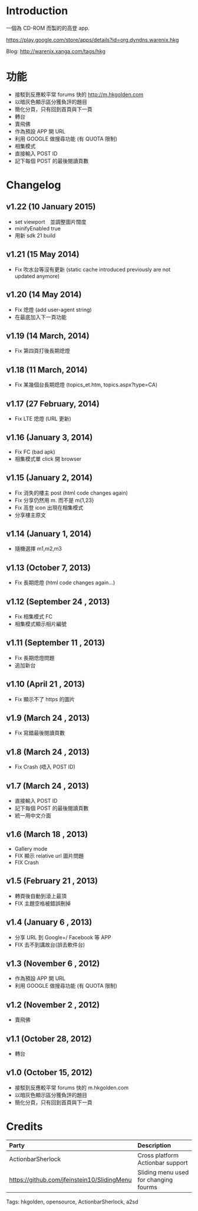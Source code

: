 # Introduction #
一個為 CD-ROM 而製的的高登 app.

https://play.google.com/store/apps/details?id=org.dyndns.warenix.hkg

Blog: http://warenix.xanga.com/tags/hkg

# 功能 #

  * 接駁到反應較平常 forums 快的 http://m.hkgolden.com
  * 以暗灰色顯示區分獲負評的題目
  * 簡化分頁，只有回到首頁與下一頁
  * 轉台
  * 賣飛佛
  * 作為預設 APP 開 URL
  * 利用 GOOGLE 做搜尋功能 (有 QUOTA 限制)
  * 相集模式
  * 直接輸入 POST ID
  * 記下每個 POST 的最後閱讀頁數


# Changelog #
## v1.22 (10 January 2015) ##
  * set viewport　並調整圖片闊度
  * minifyEnabled true
  * 用新 sdk 21 build

## v1.21 (15 May 2014) ##
  * Fix 吹水台等沒有更新 (static cache introduced previously are not updated anymore)

## v1.20 (14 May 2014) ##
  * Fix 熄燈 (add user-agent string)
  * 在最底加入下一頁功能

## v1.19 (14 March, 2014) ##
  * Fix 第四頁打後長期熄燈

## v1.18 (11 March, 2014) ##
  * Fix 某幾個台長期熄燈 (topics\_et.htm, topics.aspx?type=CA)

## v1.17 (27 February,  2014) ##
  * Fix LTE 熄燈 (URL 更新)

## v1.16 (January 3,  2014) ##
  * Fix FC (bad apk)
  * 相集模式單 click 開 browser

## v1.15 (January 2,  2014) ##
  * Fix 消失的樓主 post (html code changes again)
  * Fix 分享仍然用 m. 而不是 m{1,23}
  * Fix 高登 icon 出現在相集模式
  * 分享樓主原文


## v1.14 (January 1,  2014) ##
  * 隨機選擇 m1,m2,m3

## v1.13 (October  7, 2013) ##
  * Fix 長期熄燈 (html code changes again...)

## v1.12 (September 24 , 2013) ##
  * Fix 相集模式 FC
  * 相集模式顯示相片編號

## v1.11 (September 11 , 2013) ##
  * Fix 長期熄燈問題
  * 追加新台

## v1.10 (April 21 , 2013) ##
  * Fix 顯示不了 https 的圖片

## v1.9 (March 24 , 2013) ##
  * Fix 寫錯最後閱讀頁數

## v1.8 (March 24 , 2013) ##
  * Fix Crash (唔入 POST ID)

## v1.7 (March 24 , 2013) ##
  * 直接輸入 POST ID
  * 記下每個 POST 的最後閱讀頁數
  * 統一用中文介面

## v1.6 (March 18 , 2013) ##
  * Gallery mode
  * FIX 顯示 relative url 圖片問題
  * FIX Crash

## v1.5 (February 21 , 2013) ##
  * 轉頁後自動到滾上最頂
  * FIX 主題空格被錯誤刪掉

## v1.4 (January 6 , 2013) ##
  * 分享 URL 到 Google+/ Facebook 等 APP
  * FIX 去不到講故台(誤去軟件台)

## v1.3 (November 6 , 2012) ##
  * 作為預設 APP 開 URL
  * 利用 GOOGLE 做搜尋功能 (有 QUOTA 限制)

## v1.2 (November 2 , 2012) ##
  * 賣飛佛

## v1.1 (October 28, 2012) ##
  * 轉台

## v1.0 (October 15, 2012) ##
  * 接駁到反應較平常 forums 快的 m.hkgolden.com
  * 以暗灰色顯示區分獲負評的題目
  * 簡化分頁，只有回到首頁與下一頁

# Credits #
| Party | Description |
|:------|:------------|
| ActionbarSherlock | Cross platform Actionbar support |
| https://github.com/jfeinstein10/SlidingMenu | Sliding menu used for changing fourms |

Tags: hkgolden, opensource, ActionbarSherlock, a2sd
